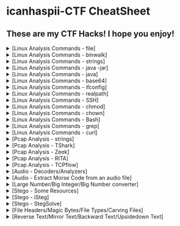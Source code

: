 # icanhaspii-CTF CheatSheet
## These are my CTF Hacks!  I hope you enjoy!
<details markdown>
  <br>
  <summary>[Linux Analysis Commands - file]</summary>
Run this to determine what type of file you are dealing with:<br><br>
<img src="images/File_Screenshot 2023-10-03 203208.png"><br><br>
</details>

<details markdown>
  <br>
  <summary>[Linux Analysis Commands - binwalk]</summary>
Run this to view a summary of the file contents:<br><br>
<img src="images/BinWalk_Screenshot 2023-10-03 203227.png"><br><br>
</details>

<details markdown>
  <br>
  <summary>[Linux Analysis Commands - strings]</summary>
Run this to get the list of printable characters from files.  You can even run strings on a Pcap!  Or, say for example, that you have something you think contains a flag and you know that flag is in the typical CTF format of flag{some_bonus}, you can run the following to cut down on the amount of data you have to parse through. The following will only yield lines of 8 characters or more:<br><br>
<img src="images/Strings_Screenshot 2023-05-12 172558.jpg"><br><br>
You can also combine strings and grep:<br><br>
<img src="images/Strings_Screenshot 2023-05-12 174704.jpg">
</details>

<details markdown>
  <br>
  <summary>[Linux Analysis Commands - java -jar]</summary>
The java -jar command will open a .jar file:<br><br>
<img src="images\Java_JarStegSolveHowTo.png"><br><br>
</details>

<details markdown>
  <br>
  <summary>[Linux Analysis Commands - java]</summary>
The java command will open a .java file:<br><br>
<img src="images/Java_Screenshot 2022-06-15 085349_Edited.png"><br><br>
</details>

<details markdown>
  <br>
  <summary>[Linux Analysis Commands - base64]</summary>
The base64 decode command will decode a b64 string.  There’s more than one way to invoke the base64 decode command, here are few:<br><br>
1. Grab a base64 encoded string such as: Umlja19SMGxsM2Q=<br><br>
2. Type the following into your Linux command prompt to echo/print to screen:<br><br>
echo 'Umlja19SMGxsM2Q=' | base64 -d<br><br>
3. Hit ENTER<br><br>
<img src="images/Base64_Screenshot 2023-11-08 172521.png"><br><br>
4. If you’re feeling really fancy, and you are playing a CTF, you can run the following to echo/print your decoded b64 in standard flag format to your screen:<br><br>
echo "flag{$(echo 'Umlja19SMGxsM2Q=' | base64 -d)}"<br><br>
<img src="images/Base64_Screenshot 2023-11-08 180945.png"><br><br>
-Here’s another way:<br><br>
1. Grab a base64 encoded string such as: Umlja19SMGxsM2Q=<br><br>
2. Type the following into your Linux command prompt:<br><br>
Base64 –d<br><br>
3. Hit ENTER<br><br>
<img src="images/Base64_Screenshot 2023-11-08 173111.png"><br><br>
4. At the prompt, paste in your base64 encoded string:<br><br>
<img src="images/Base64_Screenshot 2023-11-08 173249.png"><br><br>
5. Hit ENTER again:<br><br>
<img src="images/Base64_Screenshot 2023-11-08 173640.png"><br><br>
6. Finally, hit Control-D on your keyboard:<br><br>
<img src="images/Base64_Screenshot 2023-11-08 172847.png"><br><br>
-And yet another method:<br><br>
1. Save your base64 encoded string into a text editor:<br><br>
<img src="images/Base64_Screenshot 2023-11-08 174625.png"><br><br>
2. Type the following into your Linux command prompt to echo/print to screen:<br><br>
base64 -d dns.txt >decoded.txt<br><br>
<img src="images/Base64_Screenshot 2023-11-08 174546.png"><br><br>
3. Open your new file, “decoded.txt”:<br><br>
<img src="images/Base64_Screenshot 2023-11-08 174720.png"><br><br>
If you run across encoding similar to below:<br><br>
IO.Compression.DeflateStream([IO.MemoryStream][Convert]::FromBase64String<br><br>
[IO.Compression.CompressionMode]::Decompress<br><br>
You can try the following “Recipe” in CyberChef to decode:<br><br>
(a)From_Base64('A-Za-z0-9%2B/%3D',true,false)<br><br>
(b) Raw_Inflate(0,0,%5B'Adaptive','Block'%5D,false,false)<br><br>
</details>

<details markdown>
  <br>
  <summary>[Linux Analysis Commands - ifconfig]</summary>
To find your ip address and network configuration, you can use the old ifconfig command (considered depreciated), or the newer ip address command.  It works with any of the following, and of course more in depth combined with switches:<br><br>
<img src="images/ip_Screenshot 2023-11-09 105007.png"><br><br>
<img src="images/ip_Screenshot 2023-11-09 104951.png"><br><br>
<img src="images/ip_Screenshot 2023-11-09 104928.png"><br><br>
</details>

<details markdown>
  <br>
  <summary>[Linux Analysis Commands - realpath]</summary>
realpath converts each filename argument to an absolute pathname, which has no components that are symbolic links or the special . or .. directory entries. Each path component in the filename must exist, otherwise realpath will fail and non-zero exit status will be returned.<br><br>
href="https://www.google.com/url?q=https://linux.die.net/man/1/realpath&amp;sa=D&amp;source=editors&amp;ust=1699590511374365&amp;usg=AOvVaw1FkT0L7tNSOCrQIqhPv2FA">https://linux.die.net/man/1/realpath</a><br><br>
</details>

<details markdown>
  <br>
  <summary>[Linux Analysis Commands - SSH]</summary>
To find your ip address and network configuration, you can use the old ifconfig command (considered depreciated), or the newer ip address command.  It works with any of the following, and of course more in depth combined with switches:<br><br>
https://www.lrz.de/services/compute/courses/x_lecturenotes/191007_OpenSSH_Tutorial_2019.pdf<br><br>
https://opensource.com/article/20/9/ssh<br><br>
<img src="images/image181.jpg"><br><br>
</details>

<details markdown>
  <br>
  <summary>[Linux Analysis Commands - chmod]</summary>
chmod +x<br><br>
Note: chmod +x (plus x) stands for execute.<br><br>
Question:<br><br>
I want to write the Ubuntu analogue of a "batch file" (a shell script). But I don't know how to use chmod +x filename command to make it so that the script can be run. Nor do I know where to use it.<br><br>
Answer:<br><br>
chmod +x on a file (your script) only means, that you'll make it executable. Right click on your script and chose Properties -> Permissions -> Allow executing file as program, leaves you with the exact same result as the command in terminal.<br><br>
If a file you want to change permissions on is located within the systems directory you may need to be root, like so: (be careful, while using sudo command)<br><br>
sudo chmod +x /usr/share/testfolder/aFile<br><br>
https://askubuntu.com/questions/443789/what-does-chmod-x-filename-do-and-how-do-i-use-it<br><br>
Question:<br><br>
What is the difference between chmod u+x and just chmod +x? I have seen a ton of tutorials that say to use u+x to make scripts executable. However, omitting the u doesn't seem to have any effect.<br><br>
Answer:<br><br>
The man page of chmod covers that.<br><br>
u stands for user.<br><br>
g stands for group.<br><br>
o stands for others.<br><br>
a stands for all.<br><br>
That means that chmod u+x somefile will grant only the owner of that file execution permissions whereas chmod +x somefile is the same as chmod a+x somefile.<br>
<a href="https://askubuntu.com/questions/29589/chmod-ux-versus-chmod-x" target="_blank">https://askubuntu.com/questions/29589/chmod-ux-versus-chmod-x</a><br><br>
</details>

<details markdown>
  <br>
  <summary>[Linux Analysis Commands - chown]</summary>
To give a file permissions so that a regular user can move it or edit it, you can run the following:<br><br>
# chown kali NTUSER.DAT.dat<br><br>
</details>

<details markdown>
  <br>
  <summary>[Linux Analysis Commands - Bash]</summary>
Bash (Bourne-Again SHell) is one of the most commonly used Unix/Linux shells and is the default shell in many Linux distributions.<br><br>
<a href="https://www.freecodecamp.org/news/bash-scripting-tutorial-linux-shell-script-and-command-line-for-beginners" target="_blank">https://www.freecodecamp.org/news/bash-scripting-tutorial-linux-shell-script-and-command-line-for-beginners</a><br><br>
Some of the main delimiters (terminators or redirectors) for Bash commands are as follows:<br>
whoami; whoami<br>
whoami|<br>
> (output to)<br>
|| (double pipe)<br>
</details>

<details markdown>
  <br>
  <summary>[Linux Analysis Commands - grep]</summary>
Some common grep options:<br><br>
<img src="images/image165.png"><br><br>
<img src="images/Screenshot 2023-11-15 203316.png"><br><br>
grep example: cat cowrie.log.wwhf2020_lab2 | grep CMD<br><br>
<img src="images/image163.jpg"><br><br>
<img src="images/image155.jpg"><br><br>
Count w/ grep:<br><br>
<img src="images/image154.png"><br><br>
<img src="images/image158.png"><br><br>
</details>

<details markdown>
  <br>
  <summary>[Linux Analysis Commands - curl]</summary>
Curl is useful in transferring data without user interaction.<br><br>
curl http://nidus-setup:8080<br><br>
curl -X POST http://nidus-setup:8080/api/cooler -H "Content-Type: application/json" --data-binary '{"temperature":1000}'<br><br>
<img src="images/image157.png"><br><br>
</details>


<details markdown>
  <br>
  <summary>[Pcap Analysis - strings]</summary>
You can run strings on a Pcap! Below are a couple examples (I like to pipe my results to a .txt file for easier review):<br><br>
<img src="images/StringsPcap_Screenshot 2023-11-09 184958.png"><br><br>
</details>

<details markdown>
  <br>
  <summary>[Pcap Analysis - TShark]</summary>
<a href="https://osqa-ask.wireshark.org/questions/38071/how-to-extract-ip-addresses-from-cap-file-to-text-file" target="_blank">You can extract ip addresses from a Pcap using Tshark</a><br><br>
To extract just the destination ip, type the following command:<br><br>
<img src="images/TShark_Screenshot 2023-03-16 211016.jpg"><br><br>
To extract both the destination ip and the source ip, type the following command:<br><br>
<img src="images/TShark_Screenshot 2023-03-16 211435.jpg"><br><br>
</details>

<details markdown>
  <br>
  <summary>[Pcap Analysis - Zeek]</summary>
Zeek installs itself here:<br><br>
<img src="images/Zeek_Screenshot 2023-03-24 201006_Edited.jpg"><br><br>
To export logs from a Pcap into Zeek format, type the following syntax (r is for read):<br><br>
<img src="images/Zeek_Screenshot 2023-03-24 201006.jpg"><br><br>
</details>

<details markdown>
    <br>
  <summary>[Pcap Analysis - RITA]</summary>
RITA (Real Intelligence Threat Analytics):<br><br>
<a href="https://www.activecountermeasures.com/free-tools/rita" target="_blank">RITA is named in honor of John Strand’s mother who is no longer with us but will always be remembered in this loving way</a><br><br>
<a href="https://www.youtube.com/watch?v=QcQmG5KTLpo&ab_channel=ActiveCountermeasures" target="_blank">Chris Brenton has a fantastic install video</a><br><br>
To import logs from Zeek format into RITA, navigate via command line to the folder where your exported Pcap logs are:<br><br>
<img src="images/image62.jpg"><br><br>
Next, type the following syntax (LogsOily was the name of my pcap, so I called the output folder for RITA the same name):<br><br>
<img src="images/image64.png"><br><br>
RITA will tell you when it’s done:<br><br>
<img src="images/image66.jpg"><br><br>
</details>

<details markdown>
    <br>
  <summary>[Pcap Analysis - TCPflow]</summary>
TCPflow is a command-line tool for processing streams.<br>
<a href="https://linux.die.net/man/1/tcpflow" target="_blank">https://linux.die.net/man/1/tcpflow</a><br>
<a href="https://www.geeksforgeeks.org/tcp-flow-analyze-and-debug-network-traffic-in-linux/#" target="_blank">https://www.geeksforgeeks.org/tcp-flow-analyze-and-debug-network-traffic-in-linux/#</a><br>
<a href="https://simson.net/ref/2013/2013-12-05_tcpflow-and-BE-update.pdf" target="_blank">https://simson.net/ref/2013/2013-12-05_tcpflow-and-BE-update.pdf</a><br><br>
<img src="images/image183.png"><br><br>
<img src="images/image209.png"><br><br>
</details>

<details markdown>
    <br>
  <summary>[Audio - Decoders/Analyzers]</summary>
Note from Dcode regarding T9 vs Multitap Confusion:<br>
Multitap ABC should not be confused with T9 predictive text. For example,'DCODE' is written '3222666333' in Multitap and '32633' in T9.<br>
<a href="https://twitter.com/_johnhammond/status/1244277165316857857?lang=en" target="_blank">https://twitter.com/_johnhammond/status/1244277165316857857?lang=en</a><br><br>
<img src="images/image207.png"><br><br>
<a href="https://www.audacityteam.org/download" target="_blank">https://www.audacityteam.org/download</a><br>
<a href="https://www.sonicvisualiser.org/download.html" target="_blank">https://www.sonicvisualiser.org/download.html</a><br>
<a href="http://dialabc.com/sound/detect/index.html" target="_blank">http://dialabc.com/sound/detect/index.html</a><br>
<a href="http://www.polar-electric.com/DTMF/Index.html" target="_blank">http://www.polar-electric.com/DTMF/Index.html"</a><br>
<a href="https://forums.radioreference.com/threads/twotonedetect-beta.120010" target="_blank">https://forums.radioreference.com/threads/twotonedetect-beta.120010</a><br>
<a href="https://onlinetonegenerator.com/dtmf.html" target="_blank">https://onlinetonegenerator.com/dtmf.html</a><br>
<a href="https://www.venea.net/web/dtmf_generator" target="_blank">https://www.venea.net/web/dtmf_generator</a><br>
<a href="https://github.com/ribt/dtmf-decoder" target="_blank">https://github.com/ribt/dtmf-decoder</a><br>
<a href="https://www.dcode.fr/multitap-abc-cipher" target="_blank">https://www.dcode.fr/multitap-abc-cipher</a><br>
<a href="https://www.dcode.fr/t9-cipheraudi" target="_blank">https://www.dcode.fr/t9-cipheraudi</a><br>
<a href="https://www.windows7download.com/win7-dtmf-tone-decoder/mgbuqfct.html" target="_blank">https://www.windows7download.com/win7-dtmf-tone-decoder/mgbuqfct.html</a><br> 
<a href="http://www.windows7download.com/win7-dtmf-tone-decoder/download-mgbuqfct.html" target="_blank">http://www.windows7download.com/win7-dtmf-tone-decoder/download-mgbuqfct.html</a><br> 
<a href="https://www.windows7download.com/win7-dtmf-tone-decoder/download-mgbuqfct.html" target="_blank">https://www.windows7download.com/win7-dtmf-tone-decoder/download-mgbuqfct.html</a><br> 
<a href="https://dtmf.netlify.app" target="_blank">https://dtmf.netlify.app</a><br>
<a href="https://jpinsoft.net/deepsound/download.aspx" target="_blank">https://jpinsoft.net/deepsound/download.aspx</a><br>
<a href="https://www.youtube.com/watch?v=VZbZa99ocPU&ab_channel=mdthib" target="_blank">https://www.youtube.com/watch?v=VZbZa99ocPU&ab_channel=mdthib</a><br>
<a href="https://www.youtube.com/watch?v=rAGkm4pv44s" target="_blank">https://www.youtube.com/watch?v=rAGkm4pv44s</a><br>
<a href="https://www.aperisolve.com" target="_blank">https://www.aperisolve.com</a><br>
<a href="https://www.aperisolve.com/cheatsheet" target="_blank">https://www.aperisolve.com/cheatsheet</a><br>
<a href="https://www.dcode.fr/spectral-analysis" target="_blank">https://www.dcode.fr/spectral-analysis</a><br>
<a href="https://gqrx.dk" target="_blank">https://gqrx.dk</a><br><br>
</details>

<details markdown>
    <br>
  <summary>[Audio - Extract Morse Code from an audio file]</summary>
<a href="https://morsecode.world/international/decoder/audio-decoder-adaptive.html" target="_blank">https://morsecode.world/international/decoder/audio-decoder-adaptive.html</a><br>
<a href="https://databorder.com/transfer/morse-sound-receiver" target="_blank">https://databorder.com/transfer/morse-sound-receiver</a><br><br>
</details>

<details markdown>
    <br>
  <summary>[Large Number/Big Integer/Big Number converter]</summary>
<a href="http://www.onedollardata.com/encoder.php" target="_blank">http://www.onedollardata.com/encoder.php</a><br><br>
</details>

<details markdown>
    <br>
  <summary>[Stego - Some Resources]</summary>
<a href="https://fareedfauzi.gitbook.io/ctf-checklist-for-beginner/steganography" target="_blank">https://fareedfauzi.gitbook.io/ctf-checklist-for-beginner/steganography</a><br>
<a href="https://www.kali.org/tools/steghide" target="_blank">https://www.kali.org/tools/steghide</a><br>
<a href="https://steghide.sourceforge.net" target="_blank">https://steghide.sourceforge.net</a><br>
<a href="https://www.geeksforgeeks.org/how-to-install-steghide-tool-in-linux" target="_blank">https://www.geeksforgeeks.org/how-to-install-steghide-tool-in-linux</a><br>
<a href="https://stegonline.georgeom.net/upload" target="_blank">https://stegonline.georgeom.net/upload</a><br>
<a href="http://magiceye.ecksdee.co.uk" target="_blank">http://magiceye.ecksdee.co.uk</a><br>
<a href="https://manytools.org/hacker-tools/steganography-encode-text-into-image" target="_blank">https://manytools.org/hacker-tools/steganography-encode-text-into-image</a><br>
<a href="https://www.mobilefish.com/services/steganography/steganography.php" target="_blank">https://www.mobilefish.com/services/steganography/steganography.php</a><br>
<a href="http://stylesuxx.github.io/steganography" target="_blank">http://stylesuxx.github.io/steganography</a><br>
<a href="https://futureboy.us/stegano" target="_blank">https://futureboy.us/stegano</a><br>
<a href="https://neatnik.net/steganographr" target="_blank">https://neatnik.net/steganographr</a><br>
<a href="https://wiki.bi0s.in/steganography/zsteg" target="_blank">https://wiki.bi0s.in/steganography/zsteg</a><br>
<a href="https://github.com/zed-0xff/zsteg" target="_blank">https://github.com/zed-0xff/zsteg</a><br>
<a href="https://github.com/ragibson/Steganography#WavSteg" target="_blank">https://github.com/ragibson/Steganography#WavSteg</a><br>
<a href="https://github.com/ragibson/Steganography#lsbsteg" target="_blank">https://github.com/ragibson/Steganography#lsbsteg</a><br>
<a href="https://github.com/ragibson/Steganography#stegdetect" target="_blank">https://github.com/ragibson/Steganography#stegdetect</a><br>
<a href="https://github.com/pavanchhatpar/wav-steg-py" target="_blank">https://github.com/pavanchhatpar/wav-steg-py</a><br>
<a href="https://0xrick.github.io/lists/stego" target="_blank">https://0xrick.github.io/lists/stego</a><br>
<a href="https://www.linuxlinks.com/wavsteg-uses-least-significant-bit-steganography" target="_blank">https://www.linuxlinks.com/wavsteg-uses-least-significant-bit-steganography</a><br>
<a href="https://www.abc.se/~re/Coagula/Coagula.html" target="_blank">https://www.abc.se/~re/Coagula/Coagula.html</a><br>
<a href="https://www.stenge.info/post/steganography" target="_blank">https://www.stenge.info/post/steganography</a><br>
<a href="https://cheatography.com/aleksandrm/cheat-sheets/coagula-cheat-sheet" target="_blank">https://cheatography.com/aleksandrm/cheat-sheets/coagula-cheat-sheet</a><br>
<a href="https://github.com/zardus/ctf-tools/blob/master/stegsolve/install" target="_blank">https://github.com/zardus/ctf-tools/blob/master/stegsolve/install</a><br>
<a href="http://www.caesum.com/handbook/Stegsolve.jar" target="_blank">http://www.caesum.com/handbook/Stegsolve.jar</a><br>
<a href="https://www.hanynet.com/isteg" target="_blank">https://www.hanynet.com/isteg</a><br>
<a href="https://github.com/rafiibrahim8/iSteg" target="_blank">https://github.com/rafiibrahim8/iSteg</a><br><br>
</details>

<details markdown>
    <br>
  <summary>[Stego - iSteg]</summary>
<a href="https://github.com/rafiibrahim8/iSteg" target="_blank">https://github.com/rafiibrahim8/iSteg</a><br><br>
1. Navigated to: <a href="https://github.com/rafiibrahim8/iSteg/releases/tag/v2.1" target="_blank"> https://github.com/rafiibrahim8/iSteg/releases/tag/v2.1.</a><br> 
2. Downloaded the file: iSteg-v2.1_GUI.jar.<br>
3. Ran chmod +x on the download file to give it executable permissions.<br>
└─# chmod +x iSteg-v2.1_GUI.jar<br>
4. Launched the program in Java:<br>
└─# java -jar iSteg-v2.1_GUI.jar<br><br>
<img src="images/image211.png"><br><br>
5. Chose the hidden.png file and it opened to the flag, flag{YouFoundMe}:<br><br>
<img src="images/image213.png"><br><br>
</details>

<details markdown>
  <summary>[Stego - StegSolve]</summary>
<a href="https://github.com/zardus/ctf-tools/blob/master/stegsolve/install" target="_blank">https://github.com/zardus/ctf-tools/blob/master/stegsolve/install</a><br>
<a href="http://www.caesum.com/handbook/Stegsolve.jar" target="_blank">http://www.caesum.com/handbook/Stegsolve.jar</a><br>
1. wget http://www.caesum.com/handbook/Stegsolve.jar -O stegsolve.jar<br>
2. chmod +x stegsolve.jar<br>
3. Run by typing: java –jar stegsolve.jar (make sure you’re in the same directory)<br>
4. Choose “File” --> Open and load your picture:<br><br>
<img src="images/image201.png"><br><br>
</details>

<details markdown>
  <br>
  <summary>[File Headers/Magic Bytes/File Types/Carving Files]</summary>
<a href="https://gist.github.com/leommoore/f9e57ba2aa4bf197ebc5" target="_blank">https://gist.github.com/leommoore/f9e57ba2aa4bf197ebc5</a><br>
<a href="https://en.wikipedia.org/wiki/List_of_file_signatures" target="_blank">https://en.wikipedia.org/wiki/List_of_file_signatures</a><br>
<a href="https://www.garykessler.net/library/file_sigs.html" target="_blank">https://www.garykessler.net/library/file_sigs.html</a><br>
<a href="https://www.netspi.com/blog/technical/web-application-penetration-testing/magic-bytes-identifying-common-file-formats-at-a-glance" target="_blank">https://www.netspi.com/blog/technical/web-application-penetration-testing/magic-bytes-identifying-common-file-formats-at-a-glance</a><br>
<a href="https://anilsoni85.blogspot.com/2014/11/basics-of-png-file-format-with-libpng.html" target="_blank">https://anilsoni85.blogspot.com/2014/11/basics-of-png-file-format-with-libpng.html</a><br>
<a href="https://asecuritysite.com/forensics/png?file=%2Flog%2Fbasn0g01.png" target="_blank">https://asecuritysite.com/forensics/png?file=%2Flog%2Fbasn0g01.png</a><br>
<a href="https://www.red-gate.com/simple-talk/blogs/anatomy-of-a-net-assembly-pe-headers" target="_blank">https://www.red-gate.com/simple-talk/blogs/anatomy-of-a-net-assembly-pe-headers</a><br>
<a href="https://www.youtube.com/watch?v=-8f8avZ2V7s&t=614s" target="_blank">https://www.youtube.com/watch?v=-8f8avZ2V7s&t=614s</a><br><br>
</details>

<details markdown>
  <br>
  <summary>[Reverse Text/Mirror Text/Backward Text/Upsidedown Text]</summary>
<a href="https://www.flipyourtext.com" target="_blank">https://www.flipyourtext.com</a><br>
<a href="https://www.upsidedowntext.com" target="_blank">https://www.upsidedowntext.com</a><br><br>
<img src="images/image199.png"><br><br>
</details>




























